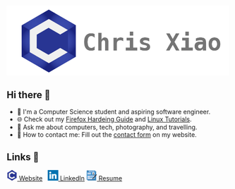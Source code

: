 ![Chris Xiao](https://raw.githubusercontent.com/chrisx8/chrisx8/main/images/banner.png)

## Hi there 👋

- 💼 I'm a Computer Science student and aspiring software engineer.
- 🌐 Check out my [Firefox Hardeing Guide](https://chrisx.xyz/blog/yet-another-firefox-hardening-guide/) and [Linux Tutorials](https://chrisx.xyz/blog/tag/linux/).
- 💬 Ask me about computers, tech, photography, and travelling.
- 📧 How to contact me: Fill out the [contact form](https://chrisx.xyz/contact/) on my website.

## Links 🔗

[![](https://raw.githubusercontent.com/chrisx8/chrisx8/main/images/website.png) Website](https://chrisx.xyz/) &nbsp; 
[![](https://raw.githubusercontent.com/chrisx8/chrisx8/main/images/linkedin.png) LinkedIn](https://www.linkedin.com/in/chris-xiao)
[![](https://raw.githubusercontent.com/chrisx8/chrisx8/main/images/resume.png) Resume](https://chrisx.xyz/media/chrisxiao_resume_web.pdf) &nbsp; 

